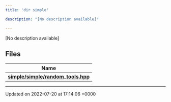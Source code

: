 ```yaml
---
title: 'dir simple'

description: "[No description available]"

---
```







[No description available]

## Files

| Name           |
| -------------- |
| **[simple/simple/random_tools.hpp](/documentation/code/files/simple_2random__tools_8hpp/#file-simple/random-tools.hpp)**  |






-------------------------------

Updated on 2022-07-20 at 17:14:06 +0000
